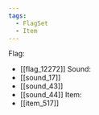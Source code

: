 ```yaml
---
tags:
  - FlagSet
  - Item
---
```

Flag:
- [[flag_12272]]
Sound:
- [[sound_17]]
- [[sound_43]]
- [[sound_44]]
Item:
- [[item_517]]
